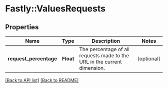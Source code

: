 # Fastly::ValuesRequests

## Properties

| Name | Type | Description | Notes |
| ---- | ---- | ----------- | ----- |
| **request_percentage** | **Float** | The percentage of all requests made to the URL in the current dimension. | [optional] |

[[Back to API list]](../../README.md#endpoints) [[Back to README]](../../README.md)

